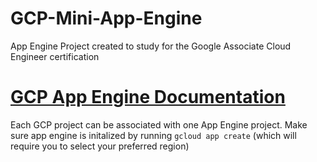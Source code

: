 # GCP-Mini-App-Engine
App Engine Project created to study for the Google Associate Cloud Engineer certification

# [GCP App Engine Documentation](https://cloud.google.com/python/django/appengine)
Each GCP project can be associated with one App Engine project. Make sure app engine is initalized by running `gcloud app create` (which will require you to select your preferred region)

